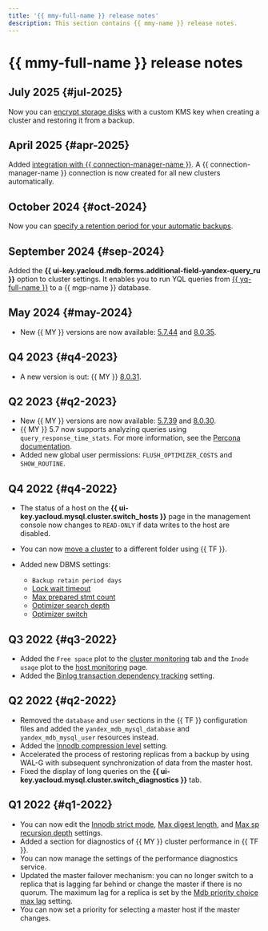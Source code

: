 ```yaml
---
title: '{{ mmy-full-name }} release notes'
description: This section contains {{ mmy-name }} release notes.
---
```


# {{ mmy-full-name }} release notes


## July 2025 {#jul-2025}

Now you can [encrypt storage disks](concepts/storage.md#disk-encryption) with a custom KMS key when creating a cluster and restoring it from a backup.


## April 2025 {#apr-2025}

Added [integration with {{ connection-manager-name }}](operations/update.md#conn-man). A {{ connection-manager-name }} connection is now created for all new clusters automatically.

## October 2024 {#oct-2024}

Now you can [specify a retention period for your automatic backups](operations/cluster-backups.md#set-backup-retain).


## September 2024 {#sep-2024}

Added the **{{ ui-key.yacloud.mdb.forms.additional-field-yandex-query_ru }}** option to cluster settings. It enables you to run YQL queries from [{{ yq-full-name }}](../query/concepts/index.md) to a {{ mgp-name }} database.


## May 2024 {#may-2024}

* New {{ MY }} versions are now available: [5.7.44](https://dev.mysql.com/doc/relnotes/mysql/5.7/en/news-5-7-44.html) and [8.0.35](https://dev.mysql.com/doc/relnotes/mysql/8.0/en/news-8-0-35.html).

## Q4 2023 {#q4-2023}

* A new version is out: {{ MY }} [8.0.31](https://dev.mysql.com/doc/relnotes/mysql/8.0/en/news-8-0-31.html).

## Q2 2023 {#q2-2023}

* New {{ MY }} versions are now available: [5.7.39](https://dev.mysql.com/doc/relnotes/mysql/5.7/en/news-5-7-39.html) and [8.0.30](https://dev.mysql.com/doc/relnotes/mysql/8.0/en/news-8-0-30.html).
* {{ MY }} 5.7 now supports analyzing queries using `query_response_time_stats`. For more information, see the [Percona documentation](https://docs.percona.com/percona-server/5.7/diagnostics/response_time_distribution.html).
* Added new global user permissions: `FLUSH_OPTIMIZER_COSTS` and `SHOW_ROUTINE`.

## Q4 2022 {#q4-2022}

* The status of a host on the **{{ ui-key.yacloud.mysql.cluster.switch_hosts }}** page in the management console now changes to `READ-ONLY` if data writes to the host are disabled.
* You can now [move a cluster](operations/update.md#move-cluster) to a different folder using {{ TF }}.
* Added new DBMS settings:

  * `Backup retain period days`
  * [Lock wait timeout](./concepts/settings-list.md#setting-lock-wait-timeout)
  * [Max prepared stmt count](./concepts/settings-list.md#setting-max-prepared-stmt-count)
  * [Optimizer search depth](./concepts/settings-list.md#setting-optimizer-search-depth)
  * [Optimizer switch](./concepts/settings-list.md#setting-optimizer-switch)

## Q3 2022 {#q3-2022}

* Added the `Free space` plot to the [cluster monitoring](operations/monitoring.md#monitoring-cluster) tab and the `Inode usage` plot to the [host monitoring](operations/monitoring.md#monitoring-hosts) page.
* Added the [Binlog transaction dependency tracking](concepts/settings-list.md#setting-binlog-transaction-dependency-tracking) setting.

## Q2 2022 {#q2-2022}

* Removed the `database` and `user` sections in the {{ TF }} configuration files and added the `yandex_mdb_mysql_database` and `yandex_mdb_mysql_user` resources instead.
* Added the [Innodb compression level](concepts/settings-list.md#setting-innodb-compression-level) setting.
* Accelerated the process of restoring replicas from a backup by using WAL-G with subsequent synchronization of data from the master host.
* Fixed the display of long queries on the **{{ ui-key.yacloud.mysql.cluster.switch_diagnostics }}** tab.

## Q1 2022 {#q1-2022}

* You can now edit the [Innodb strict mode](concepts/settings-list.md#setting-strict-mode), [Max digest length](concepts/settings-list.md#setting-max-digest-length), and [Max sp recursion depth](concepts/settings-list.md#setting-max-sp-recursion-depth) settings.
* Added a section for diagnostics of {{ MY }} cluster performance in {{ TF }}.
* You can now manage the settings of the performance diagnostics service.
* Updated the master failover mechanism: you can no longer switch to a replica that is lagging far behind or change the master if there is no quorum. The maximum lag for a replica is set by the [Mdb priority choice max lag](concepts/settings-list.md#setting-mdb-priority-choice-max-lag) setting.
* You can now set a priority for selecting a master host if the master changes.
